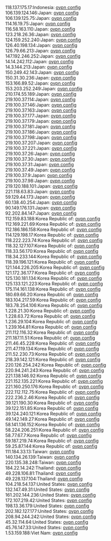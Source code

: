 118.137.175.17:Indonesia: [ovpn config](vpn/118_137_175_17.ovpn)  
106.139.124.146:Japan: [ovpn config](vpn/106_139_124_146.ovpn)  
106.139.125.75:Japan: [ovpn config](vpn/106_139_125_75.ovpn)  
114.16.19.75:Japan: [ovpn config](vpn/114_16_19_75.ovpn)  
116.58.163.110:Japan: [ovpn config](vpn/116_58_163_110.ovpn)  
123.218.26.36:Japan: [ovpn config](vpn/123_218_26_36.ovpn)  
124.159.252.240:Japan: [ovpn config](vpn/124_159_252_240.ovpn)  
126.40.198.134:Japan: [ovpn config](vpn/126_40_198_134.ovpn)  
126.79.66.213:Japan: [ovpn config](vpn/126_79_66_213.ovpn)  
147.192.246.252:Japan: [ovpn config](vpn/147_192_246_252.ovpn)  
14.14.242.112:Japan: [ovpn config](vpn/14_14_242_112.ovpn)  
14.3.144.213:Japan: [ovpn config](vpn/14_3_144_213.ovpn)  
150.249.42.143:Japan: [ovpn config](vpn/150_249_42_143.ovpn)  
150.31.30.236:Japan: [ovpn config](vpn/150_31_30_236.ovpn)  
153.166.89.52:Japan: [ovpn config](vpn/153_166_89_52.ovpn)  
153.203.252.249:Japan: [ovpn config](vpn/153_203_252_249.ovpn)  
210.174.55.189:Japan: [ovpn config](vpn/210_174_55_189.ovpn)  
219.100.37.114:Japan: [ovpn config](vpn/219_100_37_114.ovpn)  
219.100.37.146:Japan: [ovpn config](vpn/219_100_37_146.ovpn)  
219.100.37.163:Japan: [ovpn config](vpn/219_100_37_163.ovpn)  
219.100.37.177:Japan: [ovpn config](vpn/219_100_37_177.ovpn)  
219.100.37.179:Japan: [ovpn config](vpn/219_100_37_179.ovpn)  
219.100.37.181:Japan: [ovpn config](vpn/219_100_37_181.ovpn)  
219.100.37.186:Japan: [ovpn config](vpn/219_100_37_186.ovpn)  
219.100.37.198:Japan: [ovpn config](vpn/219_100_37_198.ovpn)  
219.100.37.207:Japan: [ovpn config](vpn/219_100_37_207.ovpn)  
219.100.37.221:Japan: [ovpn config](vpn/219_100_37_221.ovpn)  
219.100.37.26:Japan: [ovpn config](vpn/219_100_37_26.ovpn)  
219.100.37.30:Japan: [ovpn config](vpn/219_100_37_30.ovpn)  
219.100.37.31:Japan: [ovpn config](vpn/219_100_37_31.ovpn)  
219.100.37.49:Japan: [ovpn config](vpn/219_100_37_49.ovpn)  
219.100.37.9:Japan: [ovpn config](vpn/219_100_37_9.ovpn)  
219.100.37.98:Japan: [ovpn config](vpn/219_100_37_98.ovpn)  
219.120.188.101:Japan: [ovpn config](vpn/219_120_188_101.ovpn)  
221.118.63.83:Japan: [ovpn config](vpn/221_118_63_83.ovpn)  
59.129.44.173:Japan: [ovpn config](vpn/59_129_44_173.ovpn)  
60.138.40.254:Japan: [ovpn config](vpn/60_138_40_254.ovpn)  
90.149.176.131:Japan: [ovpn config](vpn/90_149_176_131.ovpn)  
92.202.84.147:Japan: [ovpn config](vpn/92_202_84_147.ovpn)  
112.159.83.188:Korea Republic of: [ovpn config](vpn/112_159_83_188.ovpn)  
112.169.221.69:Korea Republic of: [ovpn config](vpn/112_169_221_69.ovpn)  
112.186.186.158:Korea Republic of: [ovpn config](vpn/112_186_186_158.ovpn)  
114.129.198.17:Korea Republic of: [ovpn config](vpn/114_129_198_17.ovpn)  
118.222.223.74:Korea Republic of: [ovpn config](vpn/118_222_223_74.ovpn)  
118.32.127.107:Korea Republic of: [ovpn config](vpn/118_32_127_107.ovpn)  
118.33.56.170:Korea Republic of: [ovpn config](vpn/118_33_56_170.ovpn)  
118.34.233.144:Korea Republic of: [ovpn config](vpn/118_34_233_144.ovpn)  
118.39.196.121:Korea Republic of: [ovpn config](vpn/118_39_196_121.ovpn)  
121.144.226.205:Korea Republic of: [ovpn config](vpn/121_144_226_205.ovpn)  
121.172.36.177:Korea Republic of: [ovpn config](vpn/121_172_36_177.ovpn)  
125.130.181.134:Korea Republic of: [ovpn config](vpn/125_130_181_134.ovpn)  
125.133.121.223:Korea Republic of: [ovpn config](vpn/125_133_121_223.ovpn)  
175.114.161.138:Korea Republic of: [ovpn config](vpn/175_114_161_138.ovpn)  
180.69.66.20:Korea Republic of: [ovpn config](vpn/180_69_66_20.ovpn)  
183.104.217.59:Korea Republic of: [ovpn config](vpn/183_104_217_59.ovpn)  
183.78.254.106:Korea Republic of: [ovpn config](vpn/183_78_254_106.ovpn)  
1.228.21.30:Korea Republic of: [ovpn config](vpn/1_228_21_30.ovpn)  
1.228.63.72:Korea Republic of: [ovpn config](vpn/1_228_63_72.ovpn)  
1.236.29.104:Korea Republic of: [ovpn config](vpn/1_236_29_104.ovpn)  
1.239.164.81:Korea Republic of: [ovpn config](vpn/1_239_164_81.ovpn)  
211.112.116.32:Korea Republic of: [ovpn config](vpn/211_112_116_32.ovpn)  
211.187.11.51:Korea Republic of: [ovpn config](vpn/211_187_11_51.ovpn)  
211.46.45.228:Korea Republic of: [ovpn config](vpn/211_46_45_228.ovpn)  
211.47.119.134:Korea Republic of: [ovpn config](vpn/211_47_119_134.ovpn)  
211.52.230.73:Korea Republic of: [ovpn config](vpn/211_52_230_73.ovpn)  
218.39.142.121:Korea Republic of: [ovpn config](vpn/218_39_142_121.ovpn)  
220.126.254.242:Korea Republic of: [ovpn config](vpn/220_126_254_242.ovpn)  
220.94.241.243:Korea Republic of: [ovpn config](vpn/220_94_241_243.ovpn)  
221.138.146.92:Korea Republic of: [ovpn config](vpn/221_138_146_92.ovpn)  
221.152.135.221:Korea Republic of: [ovpn config](vpn/221_152_135_221.ovpn)  
221.160.250.176:Korea Republic of: [ovpn config](vpn/221_160_250_176.ovpn)  
222.112.112.75:Korea Republic of: [ovpn config](vpn/222_112_112_75.ovpn)  
222.236.2.46:Korea Republic of: [ovpn config](vpn/222_236_2_46.ovpn)  
39.121.190.30:Korea Republic of: [ovpn config](vpn/39_121_190_30.ovpn)  
39.122.151.85:Korea Republic of: [ovpn config](vpn/39_122_151_85.ovpn)  
39.124.240.121:Korea Republic of: [ovpn config](vpn/39_124_240_121.ovpn)  
49.142.149.27:Korea Republic of: [ovpn config](vpn/49_142_149_27.ovpn)  
58.141.136.152:Korea Republic of: [ovpn config](vpn/58_141_136_152.ovpn)  
58.224.206.251:Korea Republic of: [ovpn config](vpn/58_224_206_251.ovpn)  
58.77.67.7:Korea Republic of: [ovpn config](vpn/58_77_67_7.ovpn)  
59.187.219.74:Korea Republic of: [ovpn config](vpn/59_187_219_74.ovpn)  
59.25.87.144:Korea Republic of: [ovpn config](vpn/59_25_87_144.ovpn)  
111.184.33.13:Taiwan: [ovpn config](vpn/111_184_33_13.ovpn)  
140.134.26.139:Taiwan: [ovpn config](vpn/140_134_26_139.ovpn)  
220.135.38.248:Taiwan: [ovpn config](vpn/220_135_38_248.ovpn)  
184.22.14.242:Thailand: [ovpn config](vpn/184_22_14_242.ovpn)  
49.228.106.81:Thailand: [ovpn config](vpn/49_228_106_81.ovpn)  
49.228.137.104:Thailand: [ovpn config](vpn/49_228_137_104.ovpn)  
104.218.54.137:United States: [ovpn config](vpn/104_218_54_137.ovpn)  
132.147.49.31:United States: [ovpn config](vpn/132_147_49_31.ovpn)  
161.202.144.236:United States: [ovpn config](vpn/161_202_144_236.ovpn)  
172.107.219.42:United States: [ovpn config](vpn/172_107_219_42.ovpn)  
198.13.36.179:United States: [ovpn config](vpn/198_13_36_179.ovpn)  
202.182.127.177:United States: [ovpn config](vpn/202_182_127_177.ovpn)  
208.94.244.242:United States: [ovpn config](vpn/208_94_244_242.ovpn)  
45.32.114.64:United States: [ovpn config](vpn/45_32_114_64.ovpn)  
45.76.147.33:United States: [ovpn config](vpn/45_76_147_33.ovpn)  
1.53.159.188:Viet Nam: [ovpn config](vpn/1_53_159_188.ovpn)  
